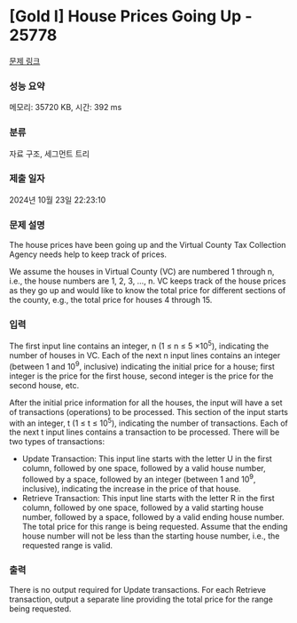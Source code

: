 # [Gold I] House Prices Going Up - 25778 

[문제 링크](https://www.acmicpc.net/problem/25778) 

### 성능 요약

메모리: 35720 KB, 시간: 392 ms

### 분류

자료 구조, 세그먼트 트리

### 제출 일자

2024년 10월 23일 22:23:10

### 문제 설명

<p>The house prices have been going up and the Virtual County Tax Collection Agency needs help to keep track of prices.</p>

<p>We assume the houses in Virtual County (VC) are numbered 1 through n, i.e., the house numbers are 1, 2, 3, …, n. VC keeps track of the house prices as they go up and would like to know the total price for different sections of the county, e.g., the total price for houses 4 through 15.</p>

### 입력 

 <p>The first input line contains an integer, n (1 ≤ n ≤ 5 ×10<sup>5</sup>), indicating the number of houses in VC. Each of the next n input lines contains an integer (between 1 and 10<sup>9</sup>, inclusive) indicating the initial price for a house; first integer is the price for the first house, second integer is the price for the second house, etc.</p>

<p>After the initial price information for all the houses, the input will have a set of transactions (operations) to be processed. This section of the input starts with an integer, t (1 ≤ t ≤ 10<sup>5</sup>), indicating the number of transactions. Each of the next t input lines contains a transaction to be processed. There will be two types of transactions:</p>

<ul>
	<li>Update Transaction: This input line starts with the letter U in the first column, followed by one space, followed by a valid house number, followed by a space, followed by an integer (between 1 and 10<sup>9</sup>, inclusive), indicating the increase in the price of that house.</li>
	<li>Retrieve Transaction: This input line starts with the letter R in the first column, followed by one space, followed by a valid starting house number, followed by a space, followed by a valid ending house number. The total price for this range is being requested. Assume that the ending house number will not be less than the starting house number, i.e., the requested range is valid.</li>
</ul>

### 출력 

 <p>There is no output required for Update transactions. For each Retrieve transaction, output a separate line providing the total price for the range being requested.</p>

